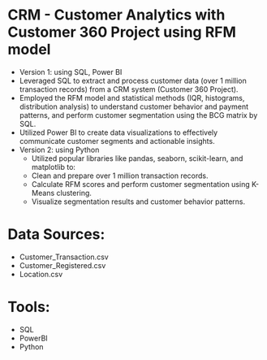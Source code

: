 # CRM - Customer Analytics with Customer 360 Project using RFM model

-	Version 1: using SQL, Power BI
  -	Leveraged SQL to extract and process customer data (over 1 million transaction records) from a CRM system (Customer 360 Project).
  -	Employed the RFM model and statistical methods (IQR, histograms, distribution analysis) to understand customer behavior and payment patterns, and perform customer segmentation using the BCG matrix by SQL.
  -	Utilized Power BI to create data visualizations to effectively communicate customer segments and actionable insights.
- Version 2: using Python
  - Utilized popular libraries like pandas, seaborn, scikit-learn, and matplotlib to:
  - Clean and prepare over 1 million transaction records.
  - Calculate RFM scores and perform customer segmentation using K-Means clustering.
  - Visualize segmentation results and customer behavior patterns.


# Data Sources:
- Customer_Transaction.csv
- Customer_Registered.csv
- Location.csv

# Tools:
- SQL
- PowerBI
- Python
